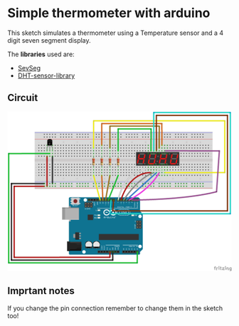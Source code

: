 # Simple thermometer with arduino

This sketch simulates a thermometer using a Temperature sensor and a 4 digit seven segment display.

The **libraries** used are:
* [SevSeg](https://github.com/DeanIsMe/SevSeg)
* [DHT-sensor-library](https://github.com/adafruit/DHT-sensor-library)

## Circuit

<img src="circuit.png" alt="circuit">

## Imprtant notes

If you change the pin connection remember to change them in the sketch too!
